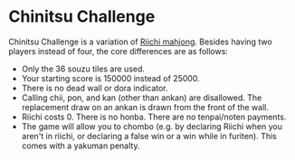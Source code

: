 # Chinitsu Challenge

Chinitsu Challenge is a variation of [Riichi mahjong](../base/riichi.md). Besides having two players instead of four, the core differences are as follows:

- Only the 36 souzu tiles are used.
- Your starting score is 150000 instead of 25000.
- There is no dead wall or dora indicator.
- Calling chii, pon, and kan (other than ankan) are disallowed. The replacement draw on an ankan is drawn from the front of the wall.
- Riichi costs 0. There is no honba. There are no tenpai/noten payments.
- The game will allow you to chombo (e.g. by declaring Riichi when you aren't in riichi, or declaring a false win or a win while in furiten). This comes with a yakuman penalty.
